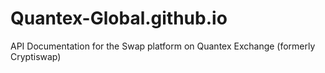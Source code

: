 # Quantex-Global.github.io
API Documentation for the Swap platform on Quantex Exchange (formerly Cryptiswap)
